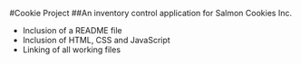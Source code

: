 #Cookie Project
##An inventory control application for Salmon Cookies Inc.

- Inclusion of a README file
- Inclusion of HTML, CSS and JavaScript
- Linking of all working files
